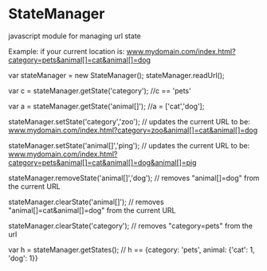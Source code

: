 StateManager
============

javascript module for managing url state



Example:
if your current location is: www.mydomain.com/index.html?category=pets&animal[]=cat&animal[]=dog

var stateManager = new StateManager();
stateManager.readUrl();

var c = stateManager.getState('category');
//c == 'pets'

var a = stateManager.getState('animal[]');
//a = ['cat','dog'];

stateManager.setState('category','zoo');
// updates the current URL to be: www.mydomain.com/index.html?category=zoo&animal[]=cat&animal[]=dog

stateManager.setState('animal[]','ping');
// updates the current URL to be: www.mydomain.com/index.html?category=pets&animal[]=cat&animal[]=dog&animal[]=pig

stateManager.removeState('animal[]','dog');
// removes "animal[]=dog" from the current URL

stateManager.clearState('animal[]');
// removes "animal[]=cat&animal[]=dog" from the current URL

stateManager.clearState('category');
// removes "category=pets" from the url

var h = stateManager.getStates();
// h == {category: 'pets', animal: {'cat': 1, 'dog': 1}}


